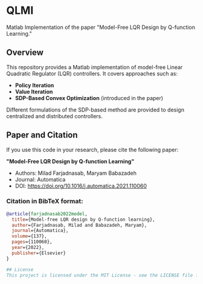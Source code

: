 # QLMI
Matlab Implementation of the paper "Model-Free LQR Design by Q-function Learning."

## Overview
This repository provides a Matlab implementation of model-free Linear Quadratic Regulator (LQR) controllers. It covers approaches such as:
- **Policy Iteration**
- **Value Iteration**
- **SDP-Based Convex Optimization** (introduced in the paper)

Different formulations of the SDP-based method are provided to design centralized and distributed controllers.


## Paper and Citation
If you use this code in your research, please cite the following paper:

**"Model-Free LQR Design by Q-function Learning"**

- Authors: Milad Farjadnasab, Maryam Babazadeh
- Journal: Automatica
- DOI: https://doi.org/10.1016/j.automatica.2021.110060

### Citation in BibTeX format:
```bibtex
@article{farjadnasab2022model,
  title={Model-free LQR design by Q-function learning},
  author={Farjadnasab, Milad and Babazadeh, Maryam},
  journal={Automatica},
  volume={137},
  pages={110060},
  year={2022},
  publisher={Elsevier}
}

## License
This project is licensed under the MIT License - see the LICENSE file for details.

